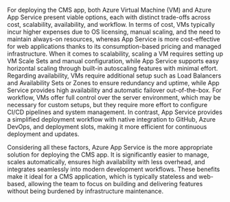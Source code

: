 For deploying the CMS app, both Azure Virtual Machine (VM) and Azure App Service present viable options, each with distinct trade-offs across cost, scalability, availability, and workflow. In terms of cost, VMs typically incur higher expenses due to OS licensing, manual scaling, and the need to maintain always-on resources, whereas App Service is more cost-effective for web applications thanks to its consumption-based pricing and managed infrastructure. When it comes to scalability, scaling a VM requires setting up VM Scale Sets and manual configuration, while App Service supports easy horizontal scaling through built-in autoscaling features with minimal effort. Regarding availability, VMs require additional setup such as Load Balancers and Availability Sets or Zones to ensure redundancy and uptime, while App Service provides high availability and automatic failover out-of-the-box. For workflow, VMs offer full control over the server environment, which may be necessary for custom setups, but they require more effort to configure CI/CD pipelines and system management. In contrast, App Service provides a simplified deployment workflow with native integration to GitHub, Azure DevOps, and deployment slots, making it more efficient for continuous deployment and updates.

Considering all these factors, Azure App Service is the more appropriate solution for deploying the CMS app. It is significantly easier to manage, scales automatically, ensures high availability with less overhead, and integrates seamlessly into modern development workflows. These benefits make it ideal for a CMS application, which is typically stateless and web-based, allowing the team to focus on building and delivering features without being burdened by infrastructure maintenance.